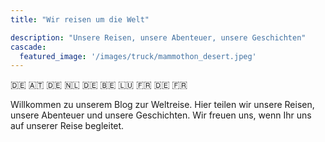 ```yaml
---
title: "Wir reisen um die Welt"

description: "Unsere Reisen, unsere Abenteuer, unsere Geschichten"
cascade:
  featured_image: '/images/truck/mammothon_desert.jpeg'
---
```


🇩🇪 🇦🇹 🇩🇪 🇳🇱 🇩🇪 🇧🇪 🇱🇺 🇫🇷 🇩🇪 🇫🇷

Willkommen zu unserem Blog zur Weltreise. Hier teilen wir unsere Reisen, unsere Abenteuer und unsere Geschichten. Wir freuen uns, wenn Ihr uns auf unserer Reise begleitet.